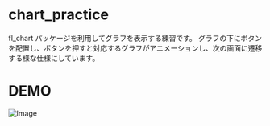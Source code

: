 # chart_practice

fl_chart パッケージを利用してグラフを表示する練習です。
グラフの下にボタンを配置し、ボタンを押すと対応するグラフがアニメーションし、次の画面に遷移する様な仕様にしています。

# DEMO

![Image](https://github.com/user-attachments/assets/93f89e8f-6d90-4d4a-83af-898205dc17d4)
